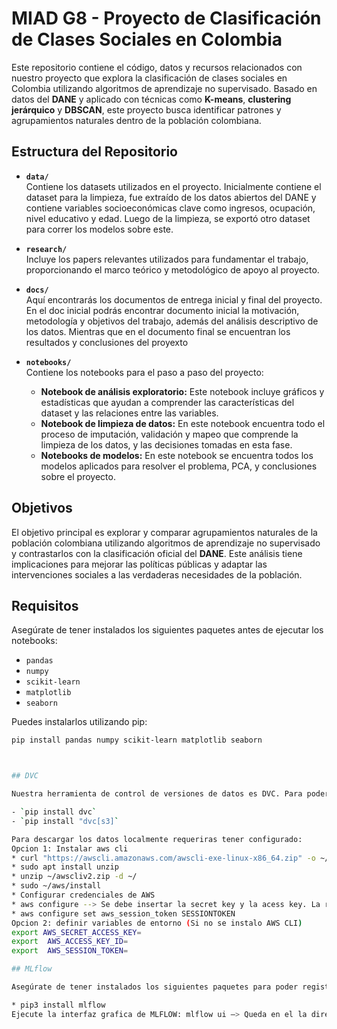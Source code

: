 # MIAD G8 - Proyecto de Clasificación de Clases Sociales en Colombia

Este repositorio contiene el código, datos y recursos relacionados con nuestro proyecto que explora la clasificación de clases sociales en Colombia utilizando algoritmos de aprendizaje no supervisado. Basado en datos del **DANE** y aplicado con técnicas como **K-means**, **clustering jerárquico** y **DBSCAN**, este proyecto busca identificar patrones y agrupamientos naturales dentro de la población colombiana.

## Estructura del Repositorio

- **`data/`**  
  Contiene los datasets utilizados en el proyecto. Inicialmente contiene el dataset para la limpieza, fue extraído de los datos abiertos del DANE y contiene variables socioeconómicas clave como ingresos, ocupación, nivel educativo y edad. Luego de la limpieza, se exportó otro dataset para correr los modelos sobre este.

- **`research/`**  
  Incluye los papers relevantes utilizados para fundamentar el trabajo, proporcionando el marco teórico y metodológico de apoyo al proyecto.

- **`docs/`**  
  Aquí encontrarás los documentos de entrega inicial y final del proyecto. En el doc inicial podrás encontrar  documento inicial la motivación, metodología y objetivos del trabajo, además del análisis descriptivo de los datos. Mientras que en el documento final se encuentran los resultados y conclusiones del proyexto

- **`notebooks/`**  
  Contiene los notebooks para el paso a paso del proyecto:
  - **Notebook de análisis exploratorio:** Este notebook incluye gráficos y estadísticas que ayudan a comprender las características del dataset y las relaciones entre las variables.
  - **Notebook de limpieza de datos:** En este notebook encuentra todo el proceso de imputación, validación y mapeo que comprende la limpieza de los datos, y las decisiones tomadas en esta fase.
  - **Notebooks de modelos:** En este notebook se encuentra todos los modelos aplicados para resolver el problema, PCA, y conclusiones sobre el proyecto.

## Objetivos

El objetivo principal es explorar y comparar agrupamientos naturales de la población colombiana utilizando algoritmos de aprendizaje no supervisado y contrastarlos con la clasificación oficial del **DANE**. Este análisis tiene implicaciones para mejorar las políticas públicas y adaptar las intervenciones sociales a las verdaderas necesidades de la población.

## Requisitos

Asegúrate de tener instalados los siguientes paquetes antes de ejecutar los notebooks:

- `pandas`
- `numpy`
- `scikit-learn`
- `matplotlib`
- `seaborn`

Puedes instalarlos utilizando pip:

```bash
pip install pandas numpy scikit-learn matplotlib seaborn



## DVC

Nuestra herramienta de control de versiones de datos es DVC. Para poder trabajar con los datos originales, los cuales se encuentran almacenados en S3 se debe instalar DVC ejecutando:

- `pip install dvc`
- `pip install "dvc[s3]`

Para descargar los datos localmente requeriras tener configurado:
Opcion 1: Instalar aws cli
* curl "https://awscli.amazonaws.com/awscli-exe-linux-x86_64.zip" -o ~/"awscliv2.zip"
* sudo apt install unzip
* unzip ~/awscliv2.zip -d ~/
* sudo ~/aws/install
* Configurar credenciales de AWS
* aws configure --> Se debe insertar la secret key y la acess key. La region debe ser us-east-1
* aws configure set aws_session_token SESSIONTOKEN
Opcion 2: definir variables de entorno (Si no se instalo AWS CLI)
export AWS_SECRET_ACCESS_KEY=
export  AWS_ACCESS_KEY_ID=
export  AWS_SESSION_TOKEN=

## MLflow

Asegúrate de tener instalados los siguientes paquetes para poder registrar los experimentos de los modelos en MLflow:

* pip3 install mlflow
Ejecute la interfaz grafica de MLFLOW: mlflow ui —> Queda en el la dirección: http://localhost:5000/